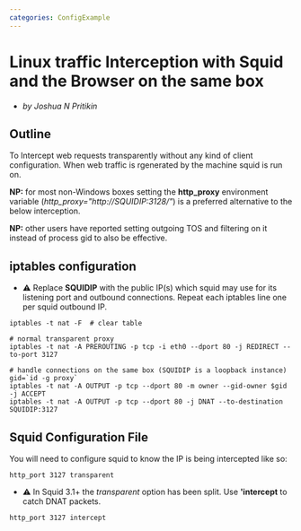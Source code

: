 ```yaml
---
categories: ConfigExample
---
```

# Linux traffic Interception with Squid and the Browser on the same box

- *by Joshua N Pritikin*

## Outline

To Intercept web requests transparently without any kind of client
configuration. When web traffic is rgenerated by the machine squid is
run on.

**NP:** for most non-Windows boxes setting the **http_proxy**
environment variable (_http_proxy="http://SQUIDIP:3128/"_) is a
preferred alternative to the below interception.

**NP:** other users have reported setting outgoing TOS and filtering on
it instead of process gid to also be effective.

## iptables configuration

  - :warning:
    Replace **SQUIDIP** with the public IP(s) which squid may use for
    its listening port and outbound connections. Repeat each iptables
    line one per squid outbound IP.

<!-- end list -->

    iptables -t nat -F  # clear table

    # normal transparent proxy
    iptables -t nat -A PREROUTING -p tcp -i eth0 --dport 80 -j REDIRECT --to-port 3127

    # handle connections on the same box (SQUIDIP is a loopback instance)
    gid=`id -g proxy`
    iptables -t nat -A OUTPUT -p tcp --dport 80 -m owner --gid-owner $gid -j ACCEPT
    iptables -t nat -A OUTPUT -p tcp --dport 80 -j DNAT --to-destination SQUIDIP:3127

## Squid Configuration File

You will need to configure squid to know the IP is being intercepted
like so:

    http_port 3127 transparent

  - :warning:
    In Squid 3.1+ the *transparent* option has been split. Use
    **'intercept** to catch DNAT packets.

<!-- end list -->

    http_port 3127 intercept

